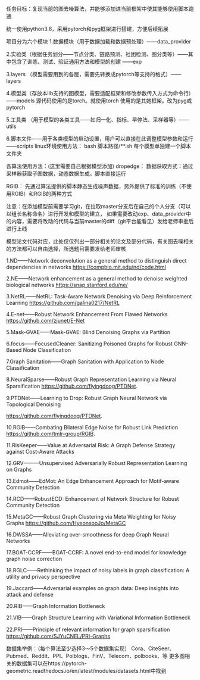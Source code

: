 任务目标：复现当前的图去噪算法，并能够添加进当前框架中使其能够使用脚本跑通


统一使用python3.8，采用pytorch和pyg框架进行搭建，方便后续拓展

项目分为六个模块
1.数据模块（用于数据加载和数据预处理）——data_provider

2.实验类（根据任务划分——节点分类、链路预测、社团检测、图分类等）——其中包含了训练、测试、验证通用方法和模型的创建 ——exp

3.layers （模型需要用到的各层，需要先转换成pytorch等支持的格式）——layers

4.模型类（存放本lib支持的图模型，需要适配框架和修改参数传入方式为命令行）——models
源代码使用的是torch。就使用torch   使用的是其她框架。改为pyg或pytorch

5.工具类 （用于模型的各类工具——如归一化、指标、早停法、采样器等）——utils

6.脚本文件——用于各类模型的启动设置，用户可以直接在此调整模型参数和运行 ——scripts
linux环境使用方法： bash 脚本路径/**.sh  每个模型单独建一个脚本文件夹 

各算法使用方法：(这里需要自己根据模型添加)
dropedge： 数据获取方式：通过采样器获取子图数据，动态数据生成。脚本直接运行

RGIB： 先通过算法提供的脚本静态生成噪声数据，另外提供了标准的训练（不使用RGIB）和RGIB的两种方式


注意：在添加模型前需要学习git，在拉取master分支后在自己的个人分支（可以以组长名称命名）进行开发和模型的建立，
如果需要改动exp、data_provider中的内容，需要将改动的代码与当前master的diff（git平台能看见）发给老师审批后进行上线


模型论文代码对应，此处仅仅列出一部分相关的论文及部分代码，有关图去噪相关的方法都可以自由选择，所选题目需要发给老师审核

1.ND——Network deconvolution as a general method to distinguish direct dependencies in networks
https://compbio.mit.edu/nd/code.html

2.NE——Network enhancement as a general method to denoise weighted biological networks
https://snap.stanford.edu/ne/

3.NetRL——NetRL: Task-Aware Network Denoising via Deep Reinforcement Learning
https://github.com/galina0217/NetRL

4.E-net——Robust Network Enhancement From Flawed Networks
https://github.com/zjunet/E-Net

5.Mask-GVAE——Mask-GVAE: Blind Denoising Graphs via Partition


6.focus——FocusedCleaner: Sanitizing Poisoned Graphs for Robust GNN-Based Node Classification


7.Graph Sanitation——Graph Sanitation with Application to Node Classification


8.NeuralSparse——Robust Graph Representation Learning via Neural Sparsiﬁcation
https://github.com/flyingdoog/PTDNet.

9.PTDNet——Learning to Drop: Robust Graph Neural Network via Topological Denoising

https://github.com/flyingdoog/PTDNet.

10.RGIB——Combating Bilateral Edge Noise for Robust Link Prediction
https://github.com/tmlr-group/RGIB.

11.RisKeeper——Value at Adversarial Risk: A Graph Defense Strategy against Cost-Aware Attacks

12.GRV———Unsupervised Adversarially Robust Representation Learning on Graphs

13.Edmot——EdMot: An Edge Enhancement Approach for Motif-aware Community Detection

14.RCD——RobustECD: Enhancement of Network Structure for Robust Community Detection

15.MetaGC——Robust Graph Clustering via Meta Weighting for Noisy Graphs
https://github.com/HyeonsooJo/MetaGC

16.DWSSA——Alleviating over-smoothness for deep Graph Neural Networks

17.BGAT-CCRF——BGAT-CCRF: A novel end-to-end model for knowledge graph noise correction

18.RGLC——Rethinking the impact of noisy labels in graph classification: A utility and privacy
perspective

19.Jaccard——Adversarial examples on graph data: Deep insights into attack and defense

20.RIB——Graph Information Bottleneck

21.VIB——Graph Structure Learning with Variational Information Bottleneck

22.PRI——Principle of relevant information for graph sparsiﬁcation
https://github.com/SJYuCNEL/PRI-Graphs


数据集举例：（每个算法至少选择3～5个数据集实现）
Cora、CiteSeer、Pubmed、Reddit、PPI、Polblogs、FinV、Telecom、polbooks、等
更多图相关的数据集可以在https://pytorch-geometric.readthedocs.io/en/latest/modules/datasets.html中找到